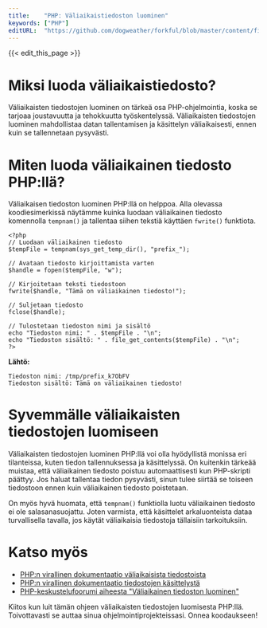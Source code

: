 ```yaml
---
title:    "PHP: Väliaikaistiedoston luominen"
keywords: ["PHP"]
editURL:  "https://github.com/dogweather/forkful/blob/master/content/fi/php/creating-a-temporary-file.md"
---
```


{{< edit_this_page >}}

# Miksi luoda väliaikaistiedosto?

Väliaikaisten tiedostojen luominen on tärkeä osa PHP-ohjelmointia, koska se tarjoaa joustavuutta ja tehokkuutta työskentelyssä. Väliaikaisten tiedostojen luominen mahdollistaa datan tallentamisen ja käsittelyn väliaikaisesti, ennen kuin se tallennetaan pysyvästi.

# Miten luoda väliaikainen tiedosto PHP:llä?

Väliaikaisen tiedoston luominen PHP:llä on helppoa. Alla olevassa koodiesimerkissä näytämme kuinka luodaan väliaikainen tiedosto komennolla ```tempnam()``` ja tallentaa siihen tekstiä käyttäen ```fwrite()``` funktiota.

```
<?php
// Luodaan väliaikainen tiedosto
$tempFile = tempnam(sys_get_temp_dir(), "prefix_");

// Avataan tiedosto kirjoittamista varten
$handle = fopen($tempFile, "w");

// Kirjoitetaan teksti tiedostoon
fwrite($handle, "Tämä on väliaikainen tiedosto!");

// Suljetaan tiedosto
fclose($handle);

// Tulostetaan tiedoston nimi ja sisältö
echo "Tiedoston nimi: " . $tempFile . "\n";
echo "Tiedoston sisältö: " . file_get_contents($tempFile) . "\n";
?>
```

**Lähtö:** 

```
Tiedoston nimi: /tmp/prefix_k7ObFV
Tiedoston sisältö: Tämä on väliaikainen tiedosto!
```

# Syvemmälle väliaikaisten tiedostojen luomiseen

Väliaikaisten tiedostojen luominen PHP:llä voi olla hyödyllistä monissa eri tilanteissa, kuten tiedon tallennuksessa ja käsittelyssä. On kuitenkin tärkeää muistaa, että väliaikainen tiedosto poistuu automaattisesti kun PHP-skripti päättyy. Jos haluat tallentaa tiedon pysyvästi, sinun tulee siirtää se toiseen tiedostoon ennen kuin väliaikainen tiedosto poistetaan.

On myös hyvä huomata, että ```tempnam()``` funktiolla luotu väliaikainen tiedosto ei ole salasanasuojattu. Joten varmista, että käsittelet arkaluonteista dataa turvallisella tavalla, jos käytät väliaikaisia tiedostoja tällaisiin tarkoituksiin.

# Katso myös

- [PHP:n virallinen dokumentaatio väliaikaisista tiedostoista](https://www.php.net/manual/en/function.tempnam.php)
- [PHP:n virallinen dokumentaatio tiedostojen käsittelystä](https://www.php.net/manual/en/ref.filesystem.php)
- [PHP-keskustelufoorumi aiheesta "Väliaikainen tiedoston luominen"](https://www.php.net/manual/en/ref.filesystem.php)

Kiitos kun luit tämän ohjeen väliaikaisten tiedostojen luomisesta PHP:llä. Toivottavasti se auttaa sinua ohjelmointiprojekteissasi. Onnea koodaukseen!
